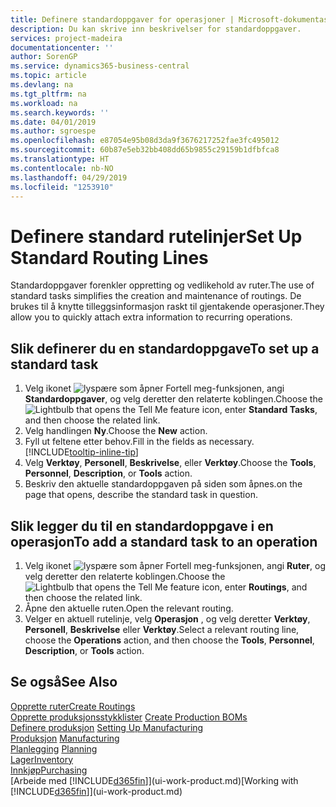 ```yaml
---
title: Definere standardoppgaver for operasjoner | Microsoft-dokumentasjon
description: Du kan skrive inn beskrivelser for standardoppgaver.
services: project-madeira
documentationcenter: ''
author: SorenGP
ms.service: dynamics365-business-central
ms.topic: article
ms.devlang: na
ms.tgt_pltfrm: na
ms.workload: na
ms.search.keywords: ''
ms.date: 04/01/2019
ms.author: sgroespe
ms.openlocfilehash: e87054e95b08d3da9f3676217252fae3fc495012
ms.sourcegitcommit: 60b87e5eb32bb408dd65b9855c29159b1dfbfca8
ms.translationtype: HT
ms.contentlocale: nb-NO
ms.lasthandoff: 04/29/2019
ms.locfileid: "1253910"
---
```

# <a name="set-up-standard-routing-lines"></a><span data-ttu-id="2ded4-103">Definere standard rutelinjer</span><span class="sxs-lookup"><span data-stu-id="2ded4-103">Set Up Standard Routing Lines</span></span>
<span data-ttu-id="2ded4-104">Standardoppgaver forenkler oppretting og vedlikehold av ruter.</span><span class="sxs-lookup"><span data-stu-id="2ded4-104">The use of standard tasks simplifies the creation and maintenance of routings.</span></span> <span data-ttu-id="2ded4-105">De brukes til å knytte tilleggsinformasjon raskt til gjentakende operasjoner.</span><span class="sxs-lookup"><span data-stu-id="2ded4-105">They allow you to quickly attach extra information to recurring operations.</span></span>

## <a name="to-set-up-a-standard-task"></a><span data-ttu-id="2ded4-106">Slik definerer du en standardoppgave</span><span class="sxs-lookup"><span data-stu-id="2ded4-106">To set up a standard task</span></span>
1. <span data-ttu-id="2ded4-107">Velg ikonet ![lyspære som åpner Fortell meg-funksjonen](media/ui-search/search_small.png "Fortell hva du vil gjøre"), angi **Standardoppgaver**, og velg deretter den relaterte koblingen.</span><span class="sxs-lookup"><span data-stu-id="2ded4-107">Choose the ![Lightbulb that opens the Tell Me feature](media/ui-search/search_small.png "Tell me what you want to do") icon, enter **Standard Tasks**, and then choose the related link.</span></span>
2. <span data-ttu-id="2ded4-108">Velg handlingen **Ny**.</span><span class="sxs-lookup"><span data-stu-id="2ded4-108">Choose the **New** action.</span></span>
3. <span data-ttu-id="2ded4-109">Fyll ut feltene etter behov.</span><span class="sxs-lookup"><span data-stu-id="2ded4-109">Fill in the fields as necessary.</span></span> [!INCLUDE[tooltip-inline-tip](includes/tooltip-inline-tip_md.md)]
4. <span data-ttu-id="2ded4-110">Velg **Verktøy**, **Personell**, **Beskrivelse**, eller **Verktøy**.</span><span class="sxs-lookup"><span data-stu-id="2ded4-110">Choose the **Tools**, **Personnel**, **Description**, or **Tools** action.</span></span>
5. <span data-ttu-id="2ded4-111">Beskriv den aktuelle standardoppgaven på siden som åpnes.</span><span class="sxs-lookup"><span data-stu-id="2ded4-111">on the page that opens, describe the standard task in question.</span></span>

## <a name="to-add-a-standard-task-to-an-operation"></a><span data-ttu-id="2ded4-112">Slik legger du til en standardoppgave i en operasjon</span><span class="sxs-lookup"><span data-stu-id="2ded4-112">To add a standard task to an operation</span></span>
1. <span data-ttu-id="2ded4-113">Velg ikonet ![lyspære som åpner Fortell meg-funksjonen](media/ui-search/search_small.png "Fortell hva du vil gjøre"), angi **Ruter**, og velg deretter den relaterte koblingen.</span><span class="sxs-lookup"><span data-stu-id="2ded4-113">Choose the ![Lightbulb that opens the Tell Me feature](media/ui-search/search_small.png "Tell me what you want to do") icon, enter **Routings**, and then choose the related link.</span></span>
2. <span data-ttu-id="2ded4-114">Åpne den aktuelle ruten.</span><span class="sxs-lookup"><span data-stu-id="2ded4-114">Open the relevant routing.</span></span>
3. <span data-ttu-id="2ded4-115">Velger en aktuell rutelinje, velg **Operasjon** , og velg deretter **Verktøy**, **Personell**, **Beskrivelse** eller **Verktøy**.</span><span class="sxs-lookup"><span data-stu-id="2ded4-115">Select a relevant routing line, choose the **Operations** action, and then choose the **Tools**, **Personnel**, **Description**, or **Tools** action.</span></span>

## <a name="see-also"></a><span data-ttu-id="2ded4-116">Se også</span><span class="sxs-lookup"><span data-stu-id="2ded4-116">See Also</span></span>  
[<span data-ttu-id="2ded4-117">Opprette ruter</span><span class="sxs-lookup"><span data-stu-id="2ded4-117">Create Routings</span></span>](production-how-to-create-routings.md)  
<span data-ttu-id="2ded4-118">[Opprette produksjonsstykklister](production-how-to-create-production-boms.md)   </span><span class="sxs-lookup"><span data-stu-id="2ded4-118">[Create Production BOMs](production-how-to-create-production-boms.md)   </span></span>  
<span data-ttu-id="2ded4-119">[Definere produksjon](production-configure-production-processes.md) </span><span class="sxs-lookup"><span data-stu-id="2ded4-119">[Setting Up Manufacturing](production-configure-production-processes.md) </span></span>  
<span data-ttu-id="2ded4-120">[Produksjon](production-manage-manufacturing.md)  </span><span class="sxs-lookup"><span data-stu-id="2ded4-120">[Manufacturing](production-manage-manufacturing.md)  </span></span>  
<span data-ttu-id="2ded4-121">[Planlegging](production-planning.md) </span><span class="sxs-lookup"><span data-stu-id="2ded4-121">[Planning](production-planning.md) </span></span>  
[<span data-ttu-id="2ded4-122">Lager</span><span class="sxs-lookup"><span data-stu-id="2ded4-122">Inventory</span></span>](inventory-manage-inventory.md)  
[<span data-ttu-id="2ded4-123">Innkjøp</span><span class="sxs-lookup"><span data-stu-id="2ded4-123">Purchasing</span></span>](purchasing-manage-purchasing.md)  
<span data-ttu-id="2ded4-124">[Arbeide med [!INCLUDE[d365fin](includes/d365fin_md.md)]](ui-work-product.md)</span><span class="sxs-lookup"><span data-stu-id="2ded4-124">[Working with [!INCLUDE[d365fin](includes/d365fin_md.md)]](ui-work-product.md)</span></span>  
